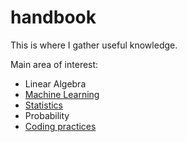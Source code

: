 # handbook

This is where I gather useful knowledge.

Main area of interest:

- Linear Algebra
- [Machine Learning](./machine_learning/index.md)
- [Statistics](./statistics/index.md)
- Probability
- [Coding practices](./coding_practices/)